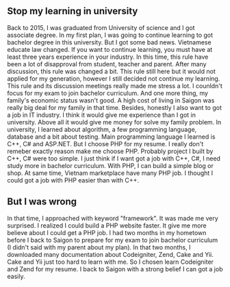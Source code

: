 ## Stop my learning in university
Back to 2015, I was graduated from University of science and I got associate degree. In my first plan, I was going to continue learning to got bachelor degree in this university. But I got some bad news. Vietnamese educate law changed. If you want to continue learning, you must have at least three years experience in your industry. In this time, this rule have been a lot of disapproval from student, teacher and parent. After many discussion, this rule was changed a bit. This rule still here but it would not applied for my generation, however I still decided not continue my learning. This rule and its discussion meetings really made me stress a lot. I counldn't focus for my exam to join bachelor curriculum. And one more thing, my family's economic status wasn't good. A high cost of living in Saigon was really big deal for my family in that time. Besides, honestly I also want to got a job in IT industry. I think it would give me experience than I got in university. Above all it would give me money for solve my family problem.
In university, I learned about algorithm, a few programming language, database and a bit about testing. Main programming language I learned is C++, C# and ASP.NET. But I choose PHP for my resume. I really don't remeber exactly reason make me choose PHP. Probably project I built by C++, C# were too simple. I just think if I want got a job with C++, C#, I need study more in bachelor curriculum. With PHP, I can build a simple blog or shop. At same time, Vietnam marketplace have many PHP job. I thought I could got a job with PHP easier than with C++.
## But I was wrong
In that time, I approached with keyword "framework". It was made me very surprised. I realized I could build a PHP website faster. It give me more believe about I could get a PHP job. I had two months in my hometown before I back to Saigon to prepare for my exam to join bachelor curriculum (I didn't said with my parent about my plan). In that two months, I downloaded many documentation about Codeigniter, Zend, Cake and Yii. Cake and Yii just too hard to learn with me. So I chosen learn Codeigniter and Zend for my resume. I back to Saigon with a strong belief I can got a job easily.